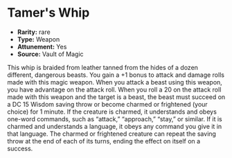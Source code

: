 
# Tamer's Whip

* **Rarity:** rare
* **Type:** Weapon
* **Attunement:** Yes
* **Source:** Vault of Magic


This whip is braided from leather tanned from the hides of a dozen different, dangerous beasts. You gain a +1 bonus to attack and damage rolls made with this magic weapon. When you attack a beast using this weapon, you have advantage on the attack roll.
When you roll a 20 on the attack roll made with this weapon and the target is a beast, the beast must succeed on a DC 15 Wisdom saving throw or become charmed or frightened (your choice) for 1 minute.
If the creature is charmed, it understands and obeys one-word commands, such as “attack,” “approach,” “stay,” or similar. If it is charmed and understands a language, it obeys any command you give it in that language. The charmed or frightened creature can repeat the saving throw at the end of each of its turns, ending the effect on itself on a success.
